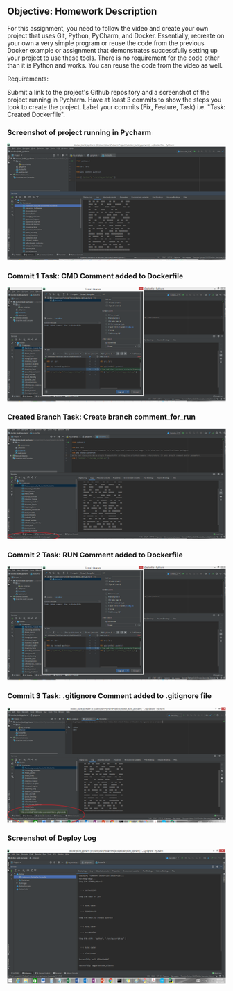 ## Objective: Homework Description

For this assignment, you need to follow the video and create your own project that uses Git, Python, PyCharm, and Docker.  Essentially, recreate on your own a very simple program or reuse the code from the previous Docker example or assignment that demonstrates successfully setting up your project to use these tools.  There is no requirement for the code other than it is Python and works.  You can reuse the code from the video as well.

Requirements:

Submit a link to the project's Github repository and a screenshot of the project running in Pycharm. 
Have at least 3 commits to show the steps you took to create the project. 
Label your commits (Fix, Feature, Task) i.e. "Task: Created Dockerfile".  



### Screenshot of project running in Pycharm
![](images/Successful_Run_1.png)  

### Commit 1 Task: CMD Comment added to Dockerfile
![](images/Commit_1.png)    

### Created Branch  Task: Create branch comment_for_run
![](images/Branch_for_Commit_2_RUN_Comment.png)  

### Commit 2 Task: RUN Comment added to Dockerfile
![](images/Commit_1.png)  

### Commit 3 Task: .gitignore Comment added to .gitignore file
![](images/commit_for_gitignore_file_2.png)     

### Screenshot of Deploy Log  
![](images/deploy_log_success.png)    
